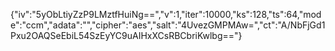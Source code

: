  {"iv":"5yObLtiyZzP9LMztfHuiNg==","v":1,"iter":10000,"ks":128,"ts":64,"mode":"ccm","adata":"","cipher":"aes","salt":"4UvezGMPMAw=","ct":"A/NbFjGd1Pxu2OAQSeEbiL54SzEyYC9uAIHxXCsRBCbriKwlbg=="}

